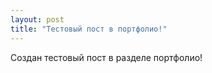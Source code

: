 ```yaml
---
layout: post
title: "Тестовый пост в портфолио!"
---
```


Создан тестовый пост в разделе портфолио!
